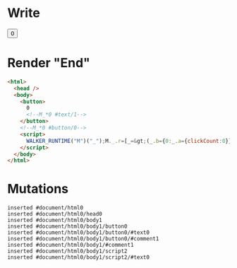 # Write
  <button>0<!--M_*0 #text/1--></button><!--M_*0 #button/0--><script>WALKER_RUNTIME("M")("_");M._.r=[_=>(_.b={0:_.a={clickCount:0}},_.a.increment=_._["packages/translator-tags/src/__tests__/fixtures/basic-counter-const-event-handler/template.marko_0/increment"](_.a),_.b),0,"packages/translator-tags/src/__tests__/fixtures/basic-counter-const-event-handler/template.marko_0_increment",0];M._.w()</script>


# Render "End"
```html
<html>
  <head />
  <body>
    <button>
      0
      <!--M_*0 #text/1-->
    </button>
    <!--M_*0 #button/0-->
    <script>
      WALKER_RUNTIME("M")("_");M._.r=[_=&gt;(_.b={0:_.a={clickCount:0}},_.a.increment=_._["packages/translator-tags/src/__tests__/fixtures/basic-counter-const-event-handler/template.marko_0/increment"](_.a),_.b),0,"packages/translator-tags/src/__tests__/fixtures/basic-counter-const-event-handler/template.marko_0_increment",0];M._.w()
    </script>
  </body>
</html>
```

# Mutations
```
inserted #document/html0
inserted #document/html0/head0
inserted #document/html0/body1
inserted #document/html0/body1/button0
inserted #document/html0/body1/button0/#text0
inserted #document/html0/body1/button0/#comment1
inserted #document/html0/body1/#comment1
inserted #document/html0/body1/script2
inserted #document/html0/body1/script2/#text0
```